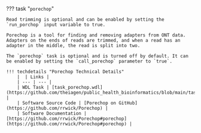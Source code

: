 ??? task "`porechop`"

<!-- if: theiaprok|theiaeuk  -->
    Read trimming is optional and can be enabled by setting the `run_porchop` input variable to true.
<!-- endif -->

    Porechop is a tool for finding and removing adapters from ONT data. Adapters on the ends of reads are trimmed, and when a read has an adapter in the middle, the read is split into two.

<!-- if: theiaviral -->
    The `porechop` task is optional and is turned off by default. It can be enabled by setting the `call_porechop` parameter to `true`.
<!-- endif -->

    !!! techdetails "Porechop Technical Details"
        |  | Links |
        | --- | --- |
        | WDL Task | [task_porechop.wdl](https://github.com/theiagen/public_health_bioinformatics/blob/main/tasks/quality_control/read_filtering/task_porechop.wdl) |
        | Software Source Code | [Porechop on GitHub](https://github.com/rrwick/Porechop) |
        | Software Documentation | [https://github.com/rrwick/Porechop#porechop](https://github.com/rrwick/Porechop#porechop) |